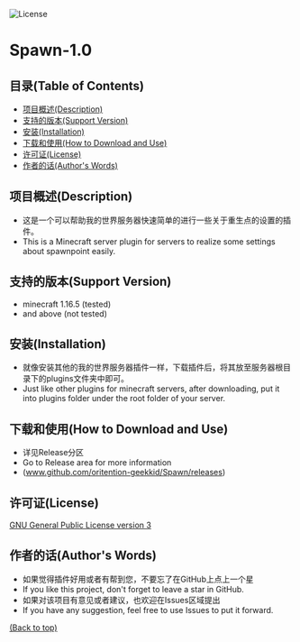 ![License](https://img.shields.io/github/license/oritention-geekkid/Spawn)

# Spawn-1.0
## 目录(Table of Contents)
- [项目概述(Description)](#项目概述--description-)
- [支持的版本(Support Version)](#支持的版本--support-version-)
- [安装(Installation)](#安装--installation-)
- [下载和使用(How to Download and Use)](#下载和使用--How-to-Download-and-Use-)
- [许可证(License)](#许可证--license-)
- [作者的话(Author's Words)](#作者的话--authors-words-)

## 项目概述(Description)
* 这是一个可以帮助我的世界服务器快速简单的进行一些关于重生点的设置的插件。
* This is a Minecraft server plugin for servers to realize some settings about spawnpoint easily.

## 支持的版本(Support Version)
* minecraft 1.16.5 (tested)
* and above (not tested)

## 安装(Installation)
* 就像安装其他的我的世界服务器插件一样，下载插件后，将其放至服务器根目录下的plugins文件夹中即可。
* Just like other plugins for minecraft servers, after downloading, put it into plugins folder under the root folder of your server.

## 下载和使用(How to Download and Use)
* 详见Release分区
* Go to Release area for more information
* (www.github.com/oritention-geekkid/Spawn/releases)

## 许可证(License)
[GNU General Public License version 3](https://opensource.org/licenses/GPL-3.0)

## 作者的话(Author's Words)
- 如果觉得插件好用或者有帮到您，不要忘了在GitHub上点上一个星
- If you like this project, don't forget to leave a star in GitHub.
- 如果对该项目有意见或者建议，也欢迎在Issues区域提出
- If you have any suggestion, feel free to use Issues to put it forward.

[(Back to top)](#目录--table-of-contents-)
